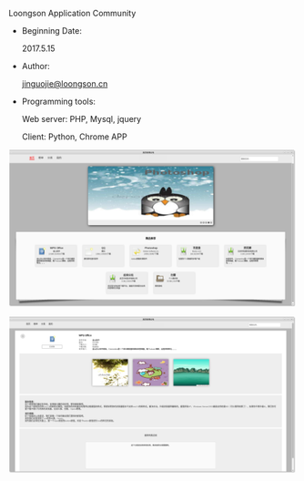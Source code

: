 Loongson Application Community

* Beginning Date:

  2017.5.15

* Author: 

  jinguojie@loongson.cn

* Programming tools:

  Web server: PHP, Mysql, jquery

  Client: Python, Chrome APP


![主页面](doc/screenshot1.png)

![应用程序安装页面](doc/screenshot2.png)
